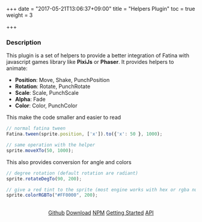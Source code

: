 +++
date = "2017-05-21T13:06:37+09:00"
title = "Helpers Plugin"
toc = true
weight = 3

+++

### Description
This plugin is a set of helpers to provide a better integration of Fatina with javascript games library like **PixiJs** or **Phaser**.  It provides helpers to animate:

 * **Position**: Move, Shake, PunchPosition
 * **Rotation**: Rotate, PunchRotate
 * **Scale**: Scale, PunchScale
 * **Alpha**: Fade
 * **Color**: Color, PunchColor

This make the code smaller and easier to read
```js
// normal fatina tween
Fatina.tween(sprite.position, ['x']).to({'x': 50 }, 1000);

// same operation with the helper
sprite.moveXTo(50, 1000);
```

This also provides conversion for angle and colors
```js
// degree rotation (default rotation are radiant)
sprite.rotateDegTo(90, 200);

// give a red tint to the sprite (most engine works with hex or rgba number array)
sprite.colorRGBTo("#FF0000", 200);
```

<div style="text-align: center; margin-top: 30px;">
    <a class="btn btn-primary" href="https://github.com/kefniark/Fatina-Plugin-Helpers/" target="_blank">Github</a>
    <a class="btn btn-info" href="https://github.com/kefniark/Fatina-Plugin-Helpers/releases" target="_blank">Download</a>
    <a class="btn btn-success" href="https://www.npmjs.com/package/fatina-plugin-helpers" target="_blank">NPM</a>
    <a class="btn btn-default" href="/Fatina/plugins/helpers-usage/">Getting Started</a>
    <a class="btn btn-default" href="/Fatina/plugins/helpers-api/">API</a>
</div>